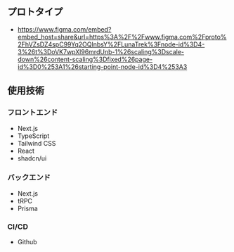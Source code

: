 ## プロトタイプ
- https://www.figma.com/embed?embed_host=share&url=https%3A%2F%2Fwww.figma.com%2Fproto%2FhVZsDZ4spC99Yq2OQlnbsY%2FLunaTrek%3Fnode-id%3D4-3%26t%3DoVK7wpXl96mrdUnb-1%26scaling%3Dscale-down%26content-scaling%3Dfixed%26page-id%3D0%253A1%26starting-point-node-id%3D4%253A3

## 使用技術
### フロントエンド
- Next.js
- TypeScript
- Tailwind CSS
- React
- shadcn/ui

### バックエンド
- Next.js
- tRPC
- Prisma

### CI/CD
- Github 
